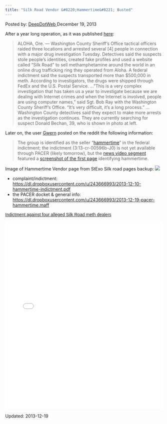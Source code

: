 ```yaml
---
title: "Silk Road Vendor &#8220;Hammertime&#8221; Busted"
---
```


<span>Posted by: <a href="/author/admin/" title="">DeepDotWeb </a></span>
<span>December 19, 2013</span>


<p>After a year long operation, as it was published <a href="http://www.kgw.com/news/Wash-county-tactical-police-conducting-3-dawn-raids-236190011.html" target="_blank">here</a>:</p>
<blockquote><p>ALOHA, Ore. &#8212; Washington County Sheriff&#8217;s Office tactical officers raided three locations and arrested several [4] people in connection with a major drug investigation Tuesday. Detectives said the suspects stole people&#8217;s identities, created fake profiles and used a website called &#8220;Silk Road&#8221; to sell methamphetamine around the world in an online drug trafficking ring they operated from Aloha. A federal indictment said the suspects transported more than $500,000 in meth. According to investigators, the drugs were shipped through FedEx and the U.S. Postal Service. &#8230;&#8221;This is a very complex investigation that has taken us a year to investigate because we are dealing with Internet crimes and when the Internet is involved, people are using computer names,&#8221; said Sgt. Bob Ray with the Washington County Sheriff&#8217;s Office. &#8220;It&#8217;s very difficult, it&#8217;s a long process.&#8221; &#8230;Washington County detectives said they expect to make more arrests as the investigation continues. They are currently searching for suspect Donald Bechan, 39, who is shown in photo at left.</p></blockquote>
<p>Later on, the user <a href="http://www.reddit.com/user/gwern" target="_blank">Gwern</a> posted on the reddit the following information:</p>
<blockquote><p>The group is identified as the seller &#8220;<a href="https://dl.dropboxusercontent.com/u/243666993/silkroad-hammertime.htm" target="_blank">hammertime</a>&#8221; in the federal indictment; the indictment (3:13-cr-00596b-J0) is not yet available through PACER (likely tomorrow), but the <a href="https://dl.dropboxusercontent.com/u/243666993/2013-12-17-kgw-silkroad-hammertime.mp4" target="_blank">news video segment</a> featured a <a href="http://i.imgur.com/ZlcbTZt.png" target="_blank">screenshot of the first page</a> identifying hammertime.</p></blockquote>
<p>Image of Hammertime Vendor page from StExo Silk road pages backup: 

<img src="/imgs/2013/12/hammertime.jpg"/>
<ul>
<li>complaint/indictment: <a href="https://dl.dropboxusercontent.com/u/243666993/2013-12-10-hammertime-indictment.pdf">https://dl.dropboxusercontent.com/u/243666993/2013-12-10-hammertime-indictment.pdf</a></li>
<li>the PACER docket &amp; general info: <a href="https://dl.dropboxusercontent.com/u/243666993/2013-12-19-pacer-hammertime.maff">https://dl.dropboxusercontent.com/u/243666993/2013-12-19-pacer-hammertime.maff</a></li>
</ul>
<p style="margin: 12px auto 6px auto; font-family: Helvetica,Arial,Sans-serif; font-style: normal; font-variant: normal; font-weight: normal; font-size: 14px; line-height: normal; font-size-adjust: none; font-stretch: normal; -x-system-font: none; display: block;"><a style="text-decoration: underline;" title="View Indictment against four alleged Silk Road meth dealers on Scribd" href="http://www.scribd.com/doc/192548341">Indictment against four alleged Silk Road meth dealers</a></p>
<p><iframe id="doc_4722" src="//www.scribd.com/embeds/192548341/content?start_page=1&amp;view_mode=scroll&amp;show_recommendations=true" height="600" width="100%" frameborder="0" scrolling="no" data-auto-height="false" data-aspect-ratio="undefined"></iframe></p>

Updated: 2013-12-19